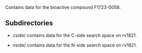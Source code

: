 Contains data for the bioactive compound F1723-0058.

## Subdirectories

- cside/ contains data for the C-side search space on rv1821.

- nside/ contains data for the N-side search space on rv1821.

